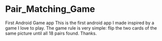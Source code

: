 # Pair_Matching_Game
First Android Game app
This is the first android app I made inspired by a game I love to play.
The game rule is very simple: flip the two cards of the same picture until all 18 pairs found.
Thanks.
